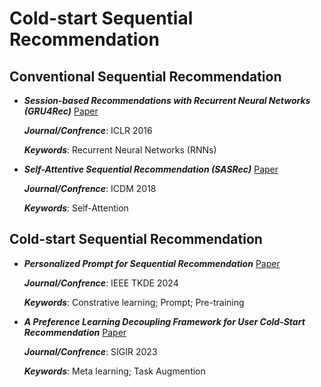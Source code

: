 # Cold-start Sequential Recommendation

## Conventional Sequential Recommendation

- _**Session-based Recommendations with Recurrent Neural Networks (GRU4Rec)**_ [Paper](https://arxiv.org/abs/1511.06939)

  _**Journal/Confrence**_: ICLR 2016

  _**Keywords**_: Recurrent Neural Networks (RNNs)

- _**Self-Attentive Sequential Recommendation (SASRec)**_ [Paper](https://arxiv.org/abs/1808.09781)

  _**Journal/Confrence**_: ICDM 2018

  _**Keywords**_: Self-Attention

## Cold-start Sequential Recommendation

- _**Personalized Prompt for Sequential Recommendation**_ [Paper](https://ieeexplore.ieee.org/abstract/document/10413354)

  _**Journal/Confrence**_: IEEE TKDE 2024

  _**Keywords**_: Constrative learning; Prompt; Pre-training

- _**A Preference Learning Decoupling Framework for User Cold-Start Recommendation**_ [Paper](https://dl.acm.org/doi/abs/10.1145/3539618.3591627)

  _**Journal/Confrence**_: SIGIR 2023

  _**Keywords**_: Meta learning; Task Augmention
